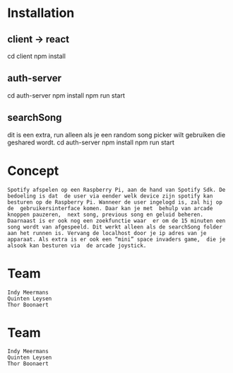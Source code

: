 # Installation 

## client -> react
  cd client
  npm install


## auth-server
  cd auth-server
  npm install
  npm run start

## searchSong
   dit is een extra, run alleen als je een random song picker wilt gebruiken die geshared wordt.
   cd auth-server
   npm install
   npm run start

# Concept

    Spotify afspelen op een Raspberry Pi, aan de hand van Spotify Sdk. De bedoeling is dat  de user via eender welk device zijn spotify kan besturen op de Raspberry Pi. Wanneer de user ingelogd is, zal hij op de  gebruikersinterface komen. Daar kan je met  behulp van arcade knoppen pauzeren,  next song, previous song en geluid beheren.  Daarnaast is er ook nog een zoekfunctie waar  er om de 15 minuten een song wordt van afgespeeld. Dit werkt alleen als de searchSong folder aan het runnen is. Vervang de localhost door je ip adres van je apparaat. Als extra is er ook een “mini” space invaders game,  die je alsook kan besturen via  de arcade joystick. 

# Team
    Indy Meermans 
    Quinten Leysen
    Thor Boonaert

# Team
    Indy Meermans 
    Quinten Leysen
    Thor Boonaert
